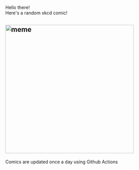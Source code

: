 Hello there! <br>Here's a random xkcd comic!<br>
## <img src="https://imgs.xkcd.com/comics/rembrandt_photo.png" alt="meme" width="400"/><br>
Comics are updated once a day using Github Actions
